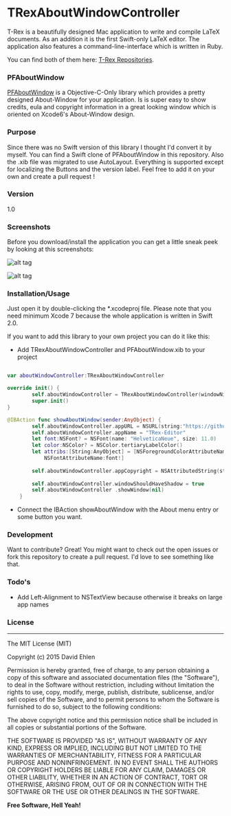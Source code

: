 # TRexAboutWindowController

T-Rex is a beautifully designed Mac application to write and compile LaTeX documents.
As an addition it is the first Swift-only LaTeX editor.
The application also features a command-line-interface which is written in Ruby.

You can find both of them here: [T-Rex Repositories](https://github.com/T-Rex-Editor).

### PFAboutWindow
[PFAboutWindow](https://github.com/perfaram/PFAboutWindow) is a Objective-C-Only library which provides a pretty designed About-Window for your application. Is is super easy to show credits, eula and copyright information in a great looking window which is oriented on Xcode6's About-Window design.

### Purpose
Since there was no Swift version of this library I thought I'd convert it by myself. You can find a Swift clone of PFAboutWindow in this repository. Also the .xib file was migrated to use AutoLayout. Everything is supported except for localizing the Buttons and the version label. Feel free to add it on your own and create a pull request !

### Version
1.0

### Screenshots
Before you download/install the application you can get a little sneak peek by looking at this screenshots:

![alt tag](https://raw.github.com/T-Rex-Editor/TRexAboutWindowController/master/screenshot1.png)

![alt tag](https://raw.github.com/T-Rex-Editor/TRexAboutWindowController/master/screenshot2.png)

### Installation/Usage

Just open it by double-clicking the *.xcodeproj file. Please note that you need minimum Xcode 7 because the whole application is written in Swift 2.0.

If you want to add this library to your own project you can do it like this:
- Add TRexAboutWindowController and PFAboutWindow.xib to your project
```swift

var aboutWindowController:TRexAboutWindowController

override init() {
        self.aboutWindowController = TRexAboutWindowController(windowNibName: "PFAboutWindow")
        super.init()
}

@IBAction func showAboutWindow(sender:AnyObject) {
        self.aboutWindowController.appURL = NSURL(string:"https://github.com/T-Rex-Editor/")!
        self.aboutWindowController.appName = "TRex-Editor"
        let font:NSFont? = NSFont(name: "HelveticaNeue", size: 11.0)
        let color:NSColor? = NSColor.tertiaryLabelColor()
        let attribs:[String:AnyObject] = [NSForegroundColorAttributeName:color!,
            NSFontAttributeName:font!]
        
        self.aboutWindowController.appCopyright = NSAttributedString(string: "Copyright (c) 2015 David Ehlen", attributes: attribs)
        
        self.aboutWindowController.windowShouldHaveShadow = true
        self.aboutWindowController .showWindow(nil)
    }


```

- Connect the IBAction showAboutWindow with the About menu entry or some button you want.


### Development

Want to contribute? Great!
You might want to check out the open issues or fork this repository to create a pull request. I'd love to see something like that.

### Todo's
- Add Left-Alignment to NSTextView because otherwise it breaks on large app names


### License
----

The MIT License (MIT)

Copyright (c) 2015 David Ehlen

Permission is hereby granted, free of charge, to any person obtaining a copy
of this software and associated documentation files (the "Software"), to deal
in the Software without restriction, including without limitation the rights
to use, copy, modify, merge, publish, distribute, sublicense, and/or sell
copies of the Software, and to permit persons to whom the Software is
furnished to do so, subject to the following conditions:

The above copyright notice and this permission notice shall be included in
all copies or substantial portions of the Software.

THE SOFTWARE IS PROVIDED "AS IS", WITHOUT WARRANTY OF ANY KIND, EXPRESS OR
IMPLIED, INCLUDING BUT NOT LIMITED TO THE WARRANTIES OF MERCHANTABILITY,
FITNESS FOR A PARTICULAR PURPOSE AND NONINFRINGEMENT. IN NO EVENT SHALL THE
AUTHORS OR COPYRIGHT HOLDERS BE LIABLE FOR ANY CLAIM, DAMAGES OR OTHER
LIABILITY, WHETHER IN AN ACTION OF CONTRACT, TORT OR OTHERWISE, ARISING FROM,
OUT OF OR IN CONNECTION WITH THE SOFTWARE OR THE USE OR OTHER DEALINGS IN
THE SOFTWARE.

**Free Software, Hell Yeah!**
